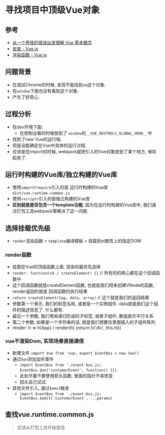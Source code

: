 # 寻找项目中顶级Vue对象

## 参考

* [从一个奇怪的错误出发理解 Vue 基本概念](https://segmentfault.com/a/1190000008530684)
* [安装 - Vue.js](https://cn.vuejs.org/v2/guide/installation.html)
* [渲染函数 - Vue.js](https://cn.vuejs.org/v2/guide/render-function.html)

## 问题背景

* 在调试Chrome的时候, 发现不能找到`vm`这个对象.
* 在`window`下面也没有看到这个对象.
* 产生了好奇心.

## 过程分析

* 在dev环境下面:
  * 在控制台看的时候放到了 `window`的`__VUE_DEVTOOLS_GLOBAL_HOOK__`中
* 找到了new Vue的运行栈.
* 但是没能确定在Vue中具体的运行过程.
* 应该是在import的时候, webpack就把引入的Vue对象放到了某个地方, 保存起来了.

## 运行时构建的Vue库/独立构建的Vue库

* 使用`import`/`require`引入的是 运行时构建的Vue库 `dist/vue.runtime.common.js`
* 使用`<script>`引入的是独立构建的Vue库
* **区别就是是否包含一个template功能**, 因为在运行时构建的Vue库中, 我们通过打包工具webpack等解决了这一问题.

## 选择挂载优先级

* `render`渲染函数 > `template`编译模板 > 挂载到el属性上的指定DOM

### render函数

* 挂载在Vue的顶级函数上面. 渲染的最优先选择
* `render: function(cb / createElement) {}` // 所有的的核心都在这个回调函数中
* 这个回调函数就是createElement函数, 也就是我们用来创建VNode的函数, render返回的就是 回调函数的执行结果
* `return createElement(tag, data, array)` // 这个就是我们的返回结果
* 参数第一个表示, 我们的标签名称, 或者是一个实例组件. data就是我们这个组件的描述信息了. 什么都有.
* 最后一个参数, 我们用来递归形成的子标签, 或者子组件, 数组表示平行关系
* 第二个参数, 如果是一个字符串的话, 就是我们想要往里面插入的子组件陈列
* render: h => h(App) / render(h) {return h('div', this.hi)}

### vue不渲染Dom, 实现场景直接通信

* 新建文件 `import Vue from 'vue; export EventBus = new Vue()`
* 通过`$on`添加监听事件
  * `import EventBus from './event-bus.js; EventBus.$on('customerEvent', function() {})`.
  * 此处尽量不要使用箭头函数, 里面的指针不易改变
  * 回头自己试试.
* 其他文件引入, 通过`$emit`触发
  * `import EventBus from './event-bus.js; EventBus.$emit('customerEvent', ...params)`

## 查找vue.runtime.common.js

> 应该从打包工具开始查找